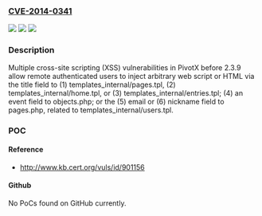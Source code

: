 ### [CVE-2014-0341](https://cve.mitre.org/cgi-bin/cvename.cgi?name=CVE-2014-0341)
![](https://img.shields.io/static/v1?label=Product&message=n%2Fa&color=blue)
![](https://img.shields.io/static/v1?label=Version&message=n%2Fa&color=blue)
![](https://img.shields.io/static/v1?label=Vulnerability&message=n%2Fa&color=brighgreen)

### Description

Multiple cross-site scripting (XSS) vulnerabilities in PivotX before 2.3.9 allow remote authenticated users to inject arbitrary web script or HTML via the title field to (1) templates_internal/pages.tpl, (2) templates_internal/home.tpl, or (3) templates_internal/entries.tpl; (4) an event field to objects.php; or the (5) email or (6) nickname field to pages.php, related to templates_internal/users.tpl.

### POC

#### Reference
- http://www.kb.cert.org/vuls/id/901156

#### Github
No PoCs found on GitHub currently.


